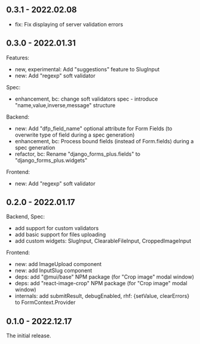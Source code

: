 ## 0.3.1 - 2022.02.08
- fix: Fix displaying of server validation errors

## 0.3.0 - 2022.01.31

Features:
- new, experimental: Add "suggestions" feature to SlugInput
- new: Add "regexp" soft validator

Spec:
- enhancement, bc: change soft validators spec - introduce "name,value,inverse,message" structure

Backend:
- new: Add "dfp_field_name" optional attribute for Form Fields (to overwrite type of field during a spec generation)
- enhancement, bc: Process bound fields (instead of Form.fields) during a spec generation
- refactor, bc: Rename "django_forms_plus.fields" to "django_forms_plus.widgets"

Frontend:
- new: Add "regexp" soft validator

## 0.2.0 - 2022.01.17

Backend, Spec:
- add support for custom validators
- add basic support for files uploading
- add custom widgets: SlugInput, ClearableFileInput, CroppedImageInput

Frontend:
- new: add ImageUpload component
- new: add InputSlug component
- deps: add "@mui/base" NPM package (for "Crop image" modal window)
- deps: add "react-image-crop" NPM package (for "Crop image" modal window)
- internals: add submitResult, debugEnabled, rhf: {setValue, clearErrors} to FormContext.Provider

## 0.1.0 - 2022.12.17

The initial release.
